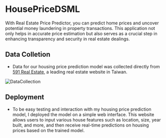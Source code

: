 # HousePriceDSML
With Real Estate Price Predictor, you can predict home prices and uncover potential money laundering in property transactions. This application not only helps in accurate price estimation but also serves as a crucial step in enhancing transparency and security in real estate dealings.

## Data Colletion 
+ Data for our housing price prediction model was collected directly from [591 Real Estate](https://www.591.com.tw/), a leading real estate website in Taiwan.


![DataCollection](https://github.com/tuvietanht/HousePriceDSML/assets/101501013/5b8f3d3b-a93e-4610-bbf4-9a6ccbcacb1e)


## Deployment
+ To be easy testing and interaction with my housing price prediction model, I deployed the model on a simple web interface. This website allows users to input various house features such as location, size, year built, and more, and then receive real-time predictions on housing prices based on the trained model.

